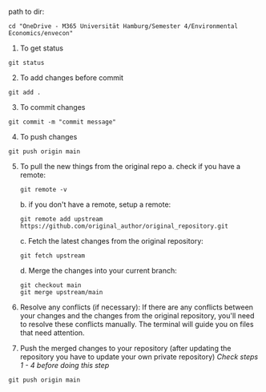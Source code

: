 path to dir:
```
cd "OneDrive - M365 Universität Hamburg/Semester 4/Environmental Economics/envecon"
```

1. To get status
```
git status
```

2. To add changes before commit
```
git add .
```

3. To commit changes
```
git commit -m "commit message"
```
4. To push changes
```
git push origin main
```

5. To pull the new things from the original repo
    a. check if you have a remote:
    ```
    git remote -v
    ```
    b. if you don't have a remote, setup a remote:
    ```
    git remote add upstream https://github.com/original_author/original_repository.git
    ```
    c. Fetch the latest changes from the original repository:
    ```
    git fetch upstream
    ```
    d. Merge the changes into your current branch:
    ```
    git checkout main
    git merge upstream/main
    ```

6. Resolve any conflicts (if necessary):
If there are any conflicts between your changes and the changes from the original repository, you'll need to resolve these conflicts manually. The terminal will guide you on files that need attention.

7. Push the merged changes to your repository (after updating the repository you have to update your own private repository)
*Check steps 1 - 4 before doing this step*
```
git push origin main
```

